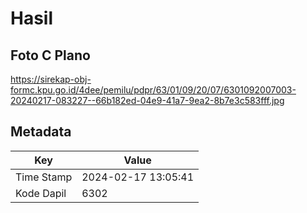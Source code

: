 # Hasil

## Foto C Plano

https://sirekap-obj-formc.kpu.go.id/4dee/pemilu/pdpr/63/01/09/20/07/6301092007003-20240217-083227--66b182ed-04e9-41a7-9ea2-8b7e3c583fff.jpg


## Metadata

| Key        | Value               |
| ---------- | ------------------- |
| Time Stamp | 2024-02-17 13:05:41 |
| Kode Dapil | 6302                |



